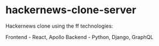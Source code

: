 # hackernews-clone-server
Hackernews clone using the ff technologies:

Frontend - React, Apollo
Backend - Python, Django, GraphQL
